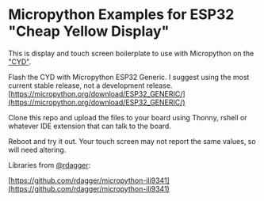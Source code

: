 # Micropython Examples for ESP32 "Cheap Yellow Display"
This is display and touch screen boilerplate to use with Micropython on the ["CYD"](https://github.com/witnessmenow/ESP32-Cheap-Yellow-Display).

Flash the CYD with Micropython ESP32 Generic.
I suggest using the most current stable release, not a development release.
[https://micropython.org/download/ESP32_GENERIC/](https://micropython.org/download/ESP32_GENERIC/)

Clone this repo and upload the files to your board using Thonny, rshell or whatever IDE extension that can talk to the board.

Reboot and try it out. Your touch screen may not report the same values, so will need altering.

Libraries from [@rdagger](https://github.com/rdagger):

[https://github.com/rdagger/micropython-ili9341](https://github.com/rdagger/micropython-ili9341)
